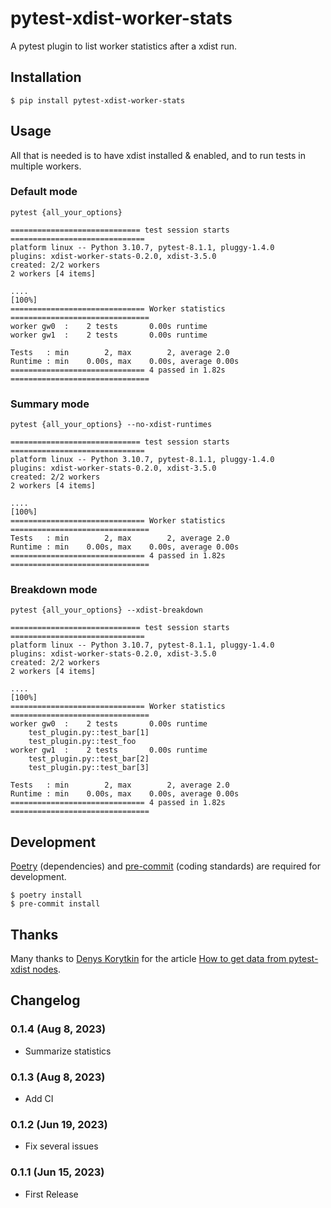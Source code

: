 # pytest-xdist-worker-stats

A pytest plugin to list worker statistics after a xdist run.

## Installation

```shell
$ pip install pytest-xdist-worker-stats
```

## Usage

All that is needed is to have xdist installed & enabled, and to run tests in multiple workers.

### Default mode

```shell
pytest {all_your_options}
```

```text
============================= test session starts ==============================
platform linux -- Python 3.10.7, pytest-8.1.1, pluggy-1.4.0
plugins: xdist-worker-stats-0.2.0, xdist-3.5.0
created: 2/2 workers
2 workers [4 items]

....                                                                     [100%]
============================== Worker statistics ===============================
worker gw0  :    2 tests       0.00s runtime
worker gw1  :    2 tests       0.00s runtime

Tests   : min        2, max        2, average 2.0
Runtime : min    0.00s, max    0.00s, average 0.00s
============================== 4 passed in 1.82s ===============================
```

### Summary mode

```shell
pytest {all_your_options} --no-xdist-runtimes
```

```text
============================= test session starts ==============================
platform linux -- Python 3.10.7, pytest-8.1.1, pluggy-1.4.0
plugins: xdist-worker-stats-0.2.0, xdist-3.5.0
created: 2/2 workers
2 workers [4 items]

....                                                                     [100%]
============================== Worker statistics ===============================
Tests   : min        2, max        2, average 2.0
Runtime : min    0.00s, max    0.00s, average 0.00s
============================== 4 passed in 1.82s ===============================
```

### Breakdown mode

```shell
pytest {all_your_options} --xdist-breakdown
```

```text
============================= test session starts ==============================
platform linux -- Python 3.10.7, pytest-8.1.1, pluggy-1.4.0
plugins: xdist-worker-stats-0.2.0, xdist-3.5.0
created: 2/2 workers
2 workers [4 items]

....                                                                     [100%]
============================== Worker statistics ===============================
worker gw0  :    2 tests       0.00s runtime
    test_plugin.py::test_bar[1]
    test_plugin.py::test_foo
worker gw1  :    2 tests       0.00s runtime
    test_plugin.py::test_bar[2]
    test_plugin.py::test_bar[3]

Tests   : min        2, max        2, average 2.0
Runtime : min    0.00s, max    0.00s, average 0.00s
============================== 4 passed in 1.82s ===============================
```

## Development

[Poetry](https://python-poetry.org/) (dependencies) and [pre-commit](https://pre-commit.com/) (coding standards) are required for development.

```shell
$ poetry install
$ pre-commit install
```

## Thanks

Many thanks to [Denys Korytkin](https://github.com/DKorytkin) for the article [How to get data from pytest-xdist nodes](https://korytkin.medium.com/how-to-get-data-from-pytest-xdist-nodes-2fbf2f0fe957).

## Changelog

### 0.1.4 (Aug 8, 2023)

* Summarize statistics

### 0.1.3 (Aug 8, 2023)

* Add CI

### 0.1.2 (Jun 19, 2023)

* Fix several issues

### 0.1.1 (Jun 15, 2023)

* First Release
